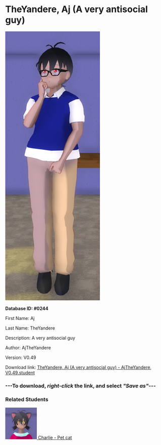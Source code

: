 # TheYandere, Aj (A very antisocial guy)

<img src="../../Files/Images/TheYandere, Aj (A very antisocial guy).png" title="TheYandere, Aj (A very antisocial guy) - AjTheYandere, V0.49">

**Database ID: #0244**

First Name: Aj

Last Name: TheYandere

Description: A very antisocial guy

Author: AjTheYandere

Version: V0.49

Download link: <a href="https://raw.githubusercontent.com/Arbiter1223/Daigaku-Gurashi-Custom-Students/master/Files/Student%20Files/TheYandere%2C%20Aj%20(A%20very%20antisocial%20guy)%20-%20AjTheYandere%2C%20V0.49.student">TheYandere, Aj (A very antisocial guy) - AjTheYandere, V0.49.student</a>

### ---**To download, _right-click_ the link, and select _"Save as"_**---

### Related Students

<a href="Komatsu, Charlie (Aj's pet cat).md"><img src="../../Files/Thumbs/Komatsu, Charlie (Aj's pet cat).png" height="100" width="100" title="Komatsu, Charlie (Aj's pet cat) - AjTheYandere, V0.49"></a><a href="Komatsu, Charlie (Aj's pet cat).md"> Charlie - Pet cat</a>

